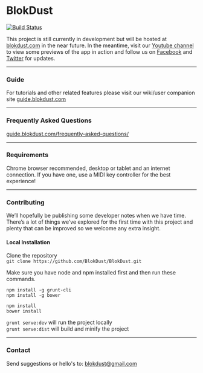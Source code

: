 BlokDust
========

[![Build Status](https://travis-ci.org/BlokDust/BlokDust.svg)](https://travis-ci.org/BlokDust/BlokDust)


This project is still currently in development but will be hosted at  [blokdust.com](https://blokdust.com) in the near future. In the meantime, visit our [Youtube channel](https://www.youtube.com/channel/UCukBbnIMiUZBbD4fJHrcHZQ) to view some previews of the app in action and follow us on [Facebook](https://www.facebook.com/blokdust) and [Twitter](https://twitter.com/blokdust) for updates.

----

### Guide
For tutorials and other related features please visit our wiki/user companion site [guide.blokdust.com](https://guide.blokdust.com)

------

### Frequently Asked Questions
[guide.blokdust.com/frequently-asked-questions/](https://guide.blokdust.com/frequently-asked-questions/)

------

### Requirements 
Chrome browser recommended, desktop or tablet and an internet connection. If you have one, use a MIDI key controller for the best experience!

-----

### Contributing

We’ll hopefully be publishing some developer notes when we have time. There’s a lot of things we’ve explored for the first time with this project and plenty that can be improved so we welcome any extra insight.

#### Local Installation

Clone the repository   
`git clone https://github.com/BlokDust/BlokDust.git`

Make sure you have node and npm installed first and then run these commands.  

`npm install -g grunt-cli`      
`npm install -g bower`

`npm install`     
`bower install`

`grunt serve:dev` will run the project locally     
`grunt serve:dist` will build and minify the project  

------

### Contact
Send suggestions or hello's to: blokdust@gmail.com
